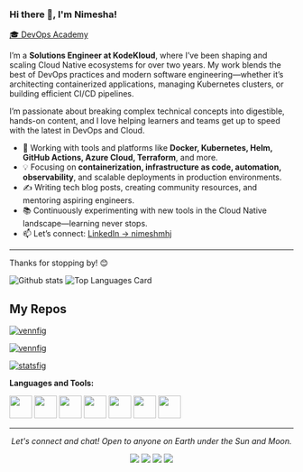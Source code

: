 ### Hi there 👋, I'm Nimesha!  
[🎓 DevOps Academy](https://www.devopsacademy.online)

I’m a **Solutions Engineer at KodeKloud**, where I’ve been shaping and scaling Cloud Native ecosystems for over two years. My work blends the best of DevOps practices and modern software engineering—whether it’s architecting containerized applications, managing Kubernetes clusters, or building efficient CI/CD pipelines.

I’m passionate about breaking complex technical concepts into digestible, hands-on content, and I love helping learners and teams get up to speed with the latest in DevOps and Cloud.

- 🚀 Working with tools and platforms like **Docker, Kubernetes, Helm, GitHub Actions, Azure Cloud, Terraform**, and more.  
- 💡 Focusing on **containerization, infrastructure as code, automation, observability**, and scalable deployments in production environments.  
- ✍️ Writing tech blog posts, creating community resources, and mentoring aspiring engineers.  
- 📚 Continuously experimenting with new tools in the Cloud Native landscape—learning never stops.  
- 📫 Let’s connect: [LinkedIn → nimeshmhj](https://www.linkedin.com/in/nimeshmhj/)

---

Thanks for stopping by! 😊



![Github stats](https://github-readme-stats.vercel.app/api?username=nimeshmora&theme=highcontrast&show_icons=true&count_private=true)
![Top Languages Card](https://github-readme-stats.vercel.app/api/top-langs/?username=nimeshmora&layout=compact)

## My Repos

[![vennfig](https://github-readme-stats.vercel.app/api/pin/?username=nimeshmora&repo=devops-101&show_owner=true)](https://github.com/nimeshmora/devops-101)

[![vennfig](https://github-readme-stats.vercel.app/api/pin/?username=nimeshmora&repo=cloud-resume-challenge-projects&show_owner=true)](https://github.com/nimeshmora/cloud-resume-challenge-projects)

[![statsfig](https://github-readme-stats.vercel.app/api/pin/?username=nimeshmora&repo=get-niji-sign-npm-package&show_owner=true)](https://github.com/nimeshmora/get-niji-sign-npm-package)

**Languages and Tools:**  

<code><img height="40" src="https://raw.githubusercontent.com/shinokada/shinokada/master/assets/jupyter-notebook.png"></code>
<code><img height="40" src="https://raw.githubusercontent.com/shinokada/shinokada/master/assets/python.png"></code>
<code><img height="40" src="https://raw.githubusercontent.com/shinokada/shinokada/master/assets/rust.png"></code>
<code><img height="40" src="https://raw.githubusercontent.com/shinokada/shinokada/master/assets/javascript.png"></code>
<code><img height="40" src="https://raw.githubusercontent.com/shinokada/shinokada/master/assets/php.png"></code>
<code><img height="40" src="https://raw.githubusercontent.com/shinokada/shinokada/master/assets/visual-studio-code.png"></code>
<code><img height="40" src="https://raw.githubusercontent.com/shinokada/shinokada/master/assets/vim.png"></code>  


<hr>
<p align="center">
  <i>Let's connect and chat! Open to anyone on Earth under the Sun and Moon.</i><p align="center">
    <a href="https://www.linkedin.com/in/nimeshmhj/" alt="Linkedin"><img src="https://github.com/imdhruv99/imdhruv99/blob/master/readme/linkedin.png"></a>
    <a href="https://www.facebook.com/nimesh.jinarajadasa" alt="Facebook"><img src="https://github.com/imdhruv99/imdhruv99/blob/master/readme/facebook.png"></a>
    <a href="https://github.com/nimeshmora" alt="GitHub"><img src="https://github.com/imdhruv99/imdhruv99/blob/master/readme/github.png"></a>
    <a href="https://github.com/nimeshmora" alt="Medium"><img src="https://github.com/imdhruv99/imdhruv99/blob/master/readme/medium.png"></a></p>
</p>
